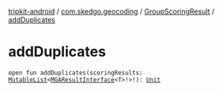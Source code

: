 [tripkit-android](../../index.md) / [com.skedgo.geocoding](../index.md) / [GroupScoringResult](index.md) / [addDuplicates](./add-duplicates.md)

# addDuplicates

`open fun addDuplicates(scoringResults: `[`MutableList`](https://kotlinlang.org/api/latest/jvm/stdlib/kotlin.collections/-mutable-list/index.html)`<`[`MGAResultInterface`](../../com.skedgo.geocoding.agregator/-m-g-a-result-interface/index.md)`<T>!>!): `[`Unit`](https://kotlinlang.org/api/latest/jvm/stdlib/kotlin/-unit/index.html)